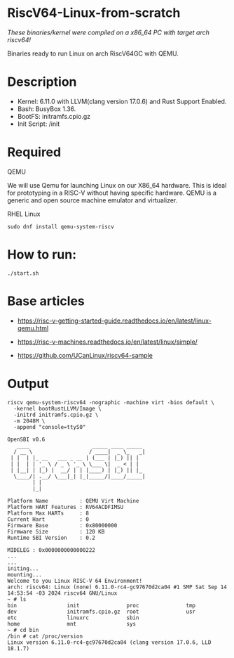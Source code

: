 # RiscV64-Linux-from-scratch

*These binaries/kernel were compiled on a x86_64 PC with target arch riscv64!*

Binaries ready to run Linux on arch RiscV64GC with QEMU.

# Description

- Kernel: 6.11.0 with LLVM(clang version 17.0.6) and Rust Support Enabled.
- Bash: BusyBox 1.36.
- BootFS: initramfs.cpio.gz
- Init Script: /init

# Required

QEMU

We will use Qemu for launching Linux on our X86_64 hardware. 
This is ideal for prototyping in a RISC-V without having specific hardware.
QEMU is a generic and open source machine emulator and virtualizer.

RHEL Linux 
```
sudo dnf install qemu-system-riscv
```

# How to run:

```
./start.sh
```

# Base articles

- https://risc-v-getting-started-guide.readthedocs.io/en/latest/linux-qemu.html

- https://risc-v-machines.readthedocs.io/en/latest/linux/simple/

- https://github.com/UCanLinux/riscv64-sample

# Output

```
riscv qemu-system-riscv64 -nographic -machine virt -bios default \
  -kernel bootRustLLVM/Image \
  -initrd initramfs.cpio.gz \
  -m 2048M \
  -append "console=ttyS0"

OpenSBI v0.6
   ____                    _____ ____ _____
  / __ \                  / ____|  _ \_   _|
 | |  | |_ __   ___ _ __ | (___ | |_) || |
 | |  | | '_ \ / _ \ '_ \ \___ \|  _ < | |
 | |__| | |_) |  __/ | | |____) | |_) || |_
  \____/| .__/ \___|_| |_|_____/|____/_____|
        | |
        |_|

Platform Name          : QEMU Virt Machine
Platform HART Features : RV64ACDFIMSU
Platform Max HARTs     : 8
Current Hart           : 0
Firmware Base          : 0x80000000
Firmware Size          : 120 KB
Runtime SBI Version    : 0.2

MIDELEG : 0x0000000000000222
...
...
initing...
mounting...
Welcome to you Linux RISC-V 64 Environment!
arch: riscv64: Linux (none) 6.11.0-rc4-gc97670d2ca04 #1 SMP Sat Sep 14 14:53:54 -03 2024 riscv64 GNU/Linux
~ # ls
bin                init               proc               tmp
dev                initramfs.cpio.gz  root               usr
etc                linuxrc            sbin
home               mnt                sys
~ # cd bin
/bin # cat /proc/version
Linux version 6.11.0-rc4-gc97670d2ca04 (clang version 17.0.6, LLD 18.1.7)
```
